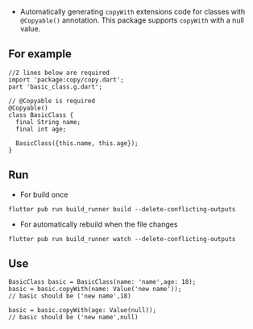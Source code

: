 * Automatically generating `copyWith` extensions code for classes with `@Copyable()` annotation.
This package supports `copyWith` with a null value.

## For example
```
//2 lines below are required
import 'package:copy/copy.dart';
part 'basic_class.g.dart';

// @Copyable is required
@Copyable()
class BasicClass {
  final String name;
  final int age;

  BasicClass({this.name, this.age});
}
```
## Run

* For build once

`flutter pub run build_runner build --delete-conflicting-outputs`

* For automatically rebuild when the file changes

`flutter pub run build_runner watch --delete-conflicting-outputs`

## Use

```
BasicClass basic = BasicClass(name: 'name',age: 18);
basic = basic.copyWith(name: Value('new name'));
// basic should be ('new name',18)

basic = basic.copyWith(age: Value(null));
// basic should be ('new name',null)
```
